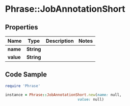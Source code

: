 # Phrase::JobAnnotationShort

## Properties

Name | Type | Description | Notes
------------ | ------------- | ------------- | -------------
**name** | **String** |  | 
**value** | **String** |  | 

## Code Sample

```ruby
require 'Phrase'

instance = Phrase::JobAnnotationShort.new(name: null,
                                 value: null)
```


